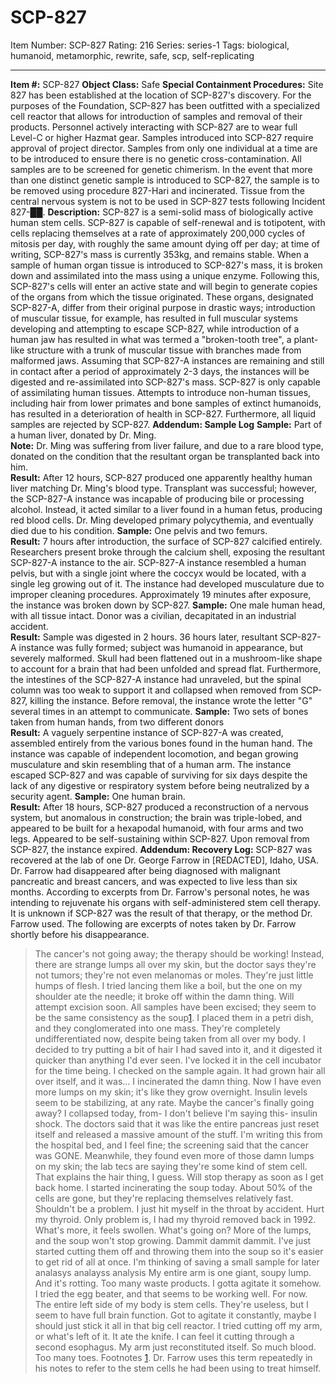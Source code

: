# SCP-827
Item Number: SCP-827
Rating: 216
Series: series-1
Tags: biological, humanoid, metamorphic, rewrite, safe, scp, self-replicating

---

**Item #:** SCP-827
**Object Class:** Safe
**Special Containment Procedures:** Site 827 has been established at the location of SCP-827's discovery. For the purposes of the Foundation, SCP-827 has been outfitted with a specialized cell reactor that allows for introduction of samples and removal of their products. Personnel actively interacting with SCP-827 are to wear full Level-C or higher Hazmat gear.
Samples introduced into SCP-827 require approval of project director. Samples from only one individual at a time are to be introduced to ensure there is no genetic cross-contamination. All samples are to be screened for genetic chimerism. In the event that more than one distinct genetic sample is introduced to SCP-827, the sample is to be removed using procedure 827-Hari and incinerated.
Tissue from the central nervous system is not to be used in SCP-827 tests following Incident 827-██.
**Description:** SCP-827 is a semi-solid mass of biologically active human stem cells. SCP-827 is capable of self-renewal and is totipotent, with cells replacing themselves at a rate of approximately 200,000 cycles of mitosis per day, with roughly the same amount dying off per day; at time of writing, SCP-827's mass is currently 353kg, and remains stable.
When a sample of human organ tissue is introduced to SCP-827's mass, it is broken down and assimilated into the mass using a unique enzyme. Following this, SCP-827's cells will enter an active state and will begin to generate copies of the organs from which the tissue originated. These organs, designated SCP-827-A, differ from their original purpose in drastic ways; introduction of muscular tissue, for example, has resulted in full muscular systems developing and attempting to escape SCP-827, while introduction of a human jaw has resulted in what was termed a "broken-tooth tree", a plant-like structure with a trunk of muscular tissue with branches made from malformed jaws. Assuming that SCP-827-A instances are remaining and still in contact after a period of approximately 2-3 days, the instances will be digested and re-assimilated into SCP-827's mass.
SCP-827 is only capable of assimilating human tissues. Attempts to introduce non-human tissues, including hair from lower primates and bone samples of extinct humanoids, has resulted in a deterioration of health in SCP-827. Furthermore, all liquid samples are rejected by SCP-827.
**Addendum: Sample Log**
**Sample:** Part of a human liver, donated by Dr. Ming.  
**Note:** Dr. Ming was suffering from liver failure, and due to a rare blood type, donated on the condition that the resultant organ be transplanted back into him.  
**Result:** After 12 hours, SCP-827 produced one apparently healthy human liver matching Dr. Ming's blood type. Transplant was successful; however, the SCP-827-A instance was incapable of producing bile or processing alcohol. Instead, it acted similar to a liver found in a human fetus, producing red blood cells. Dr. Ming developed primary polycythemia, and eventually died due to his condition.
**Sample:** One pelvis and two femurs.  
**Result:** 7 hours after introduction, the surface of SCP-827 calcified entirely. Researchers present broke through the calcium shell, exposing the resultant SCP-827-A instance to the air. SCP-827-A instance resembled a human pelvis, but with a single joint where the coccyx would be located, with a single leg growing out of it. The instance had developed musculature due to improper cleaning procedures. Approximately 19 minutes after exposure, the instance was broken down by SCP-827.
**Sample:** One male human head, with all tissue intact. Donor was a civilian, decapitated in an industrial accident.  
**Result:** Sample was digested in 2 hours. 36 hours later, resultant SCP-827-A instance was fully formed; subject was humanoid in appearance, but severely malformed. Skull had been flattened out in a mushroom-like shape to account for a brain that had been unfolded and spread flat. Furthermore, the intestines of the SCP-827-A instance had unraveled, but the spinal column was too weak to support it and collapsed when removed from SCP-827, killing the instance. Before removal, the instance wrote the letter "G" several times in an attempt to communicate.
**Sample:** Two sets of bones taken from human hands, from two different donors  
**Result:** A vaguely serpentine instance of SCP-827-A was created, assembled entirely from the various bones found in the human hand. The instance was capable of independent locomotion, and began growing musculature and skin resembling that of a human arm. The instance escaped SCP-827 and was capable of surviving for six days despite the lack of any digestive or respiratory system before being neutralized by a security agent.
**Sample:** One human brain.  
**Result:** After 18 hours, SCP-827 produced a reconstruction of a nervous system, but anomalous in construction; the brain was triple-lobed, and appeared to be built for a hexapodal humanoid, with four arms and two legs. Appeared to be self-sustaining within SCP-827. Upon removal from SCP-827, the instance expired.
**Addendum: Recovery Log:**
SCP-827 was recovered at the lab of one Dr. George Farrow in [REDACTED], Idaho, USA. Dr. Farrow had disappeared after being diagnosed with malignant pancreatic and breast cancers, and was expected to live less than six months. According to excerpts from Dr. Farrow's personal notes, he was intending to rejuvenate his organs with self-administered stem cell therapy. It is unknown if SCP-827 was the result of that therapy, or the method Dr. Farrow used.
The following are excerpts of notes taken by Dr. Farrow shortly before his disappearance.
> The cancer's not going away; the therapy should be working! Instead, there are strange lumps all over my skin, but the doctor says they're not tumors; they're not even melanomas or moles. They're just little humps of flesh. I tried lancing them like a boil, but the one on my shoulder ate the needle; it broke off within the damn thing. Will attempt excision soon.
> All samples have been excised; they seem to be the same consistency as the soup[1](javascript:;). I placed them in a petri dish, and they conglomerated into one mass. They're completely undifferentiated now, despite being taken from all over my body. I decided to try putting a bit of hair I had saved into it, and it digested it quicker than anything I'd ever seen. I've locked it in the cell incubator for the time being.
> I checked on the sample again. It had grown hair all over itself, and it was… I incinerated the damn thing. Now I have even more lumps on my skin; it's like they grow overnight. Insulin levels seem to be stabilizing, at any rate. Maybe the cancer's finally going away?
> I collapsed today, from- I don't believe I'm saying this- insulin shock. The doctors said that it was like the entire pancreas just reset itself and released a massive amount of the stuff. I'm writing this from the hospital bed, and I feel fine; the screening said that the cancer was GONE. Meanwhile, they found even more of those damn lumps on my skin; the lab tecs are saying they're some kind of stem cell. That explains the hair thing, I guess.
> Will stop therapy as soon as I get back home.
> I started incinerating the soup today. About 50% of the cells are gone, but they're replacing themselves relatively fast. Shouldn't be a problem.
> I just hit myself in the throat by accident. Hurt my thyroid. Only problem is, I had my thyroid removed back in 1992. What's more, it feels swollen. What's going on?
> More of the lumps, and the soup won't stop growing. Dammit dammit dammit. I've just started cutting them off and throwing them into the soup so it's easier to get rid of all at once. I'm thinking of saving a small sample for later analasys analayss analysis
> My entire arm is one giant, soupy lump. And it's rotting. Too many waste products. I gotta agitate it somehow. I tried the egg beater, and that seems to be working well. For now.
> The entire left side of my body is stem cells. They're useless, but I seem to have full brain function. Got to agitate it constantly, maybe I should just stick it all in that big cell reactor.
> I tried cutting off my arm, or what's left of it. It ate the knife. I can feel it cutting through a second esophagus.
> My arm just reconstituted itself.
> So much blood. Too many toes.
Footnotes
[1](javascript:;). Dr. Farrow uses this term repeatedly in his notes to refer to the stem cells he had been using to treat himself.